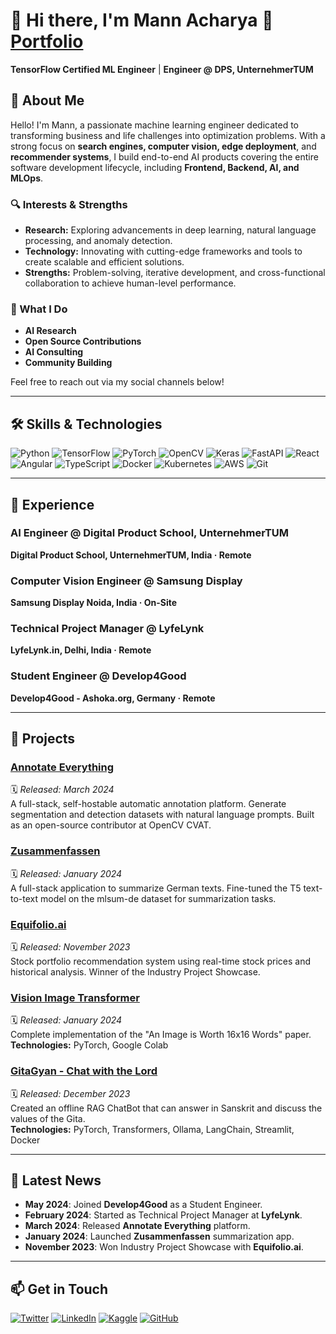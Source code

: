 # 👋 Hi there, I'm Mann Acharya 🔗 [Portfolio](https://mannacharya.com) 

**TensorFlow Certified ML Engineer** | **Engineer @ DPS, UnternehmerTUM**

## 🌟 About Me

Hello! I'm Mann, a passionate machine learning engineer dedicated to transforming business and life challenges into optimization problems. With a strong focus on **search engines, computer vision, edge deployment**, and **recommender systems**, I build end-to-end AI products covering the entire software development lifecycle, including **Frontend, Backend, AI, and MLOps**.

### 🔍 Interests & Strengths

- **Research:** Exploring advancements in deep learning, natural language processing, and anomaly detection.
- **Technology:** Innovating with cutting-edge frameworks and tools to create scalable and efficient solutions.
- **Strengths:** Problem-solving, iterative development, and cross-functional collaboration to achieve human-level performance.

### 💼 What I Do

- **AI Research**
- **Open Source Contributions**
- **AI Consulting**
- **Community Building**

Feel free to reach out via my social channels below!

---

## 🛠️ Skills & Technologies

![Python](https://img.shields.io/badge/Python-3776AB?style=flat&logo=python&logoColor=white)
![TensorFlow](https://img.shields.io/badge/TensorFlow-FF6F00?style=flat&logo=tensorflow&logoColor=white)
![PyTorch](https://img.shields.io/badge/PyTorch-EE4C2C?style=flat&logo=PyTorch&logoColor=white)
![OpenCV](https://img.shields.io/badge/OpenCV-5C3EE8?style=flat&logo=opencv&logoColor=white)
![Keras](https://img.shields.io/badge/Keras-D00000?style=flat&logo=keras&logoColor=white)
![FastAPI](https://img.shields.io/badge/FastAPI-009688?style=flat&logo=fastapi&logoColor=white)
![React](https://img.shields.io/badge/React-61DAFB?style=flat&logo=react&logoColor=black)
![Angular](https://img.shields.io/badge/Angular-DD0031?style=flat&logo=angular&logoColor=white)
![TypeScript](https://img.shields.io/badge/TypeScript-3178C6?style=flat&logo=typescript&logoColor=white)
![Docker](https://img.shields.io/badge/Docker-2496ED?style=flat&logo=docker&logoColor=white)
![Kubernetes](https://img.shields.io/badge/Kubernetes-326CE5?style=flat&logo=kubernetes&logoColor=white)
![AWS](https://img.shields.io/badge/AWS-232F3E?style=flat&logo=amazon-aws&logoColor=white)
![Git](https://img.shields.io/badge/Git-F05032?style=flat&logo=git&logoColor=white)

---

## 💼 Experience

### **AI Engineer @ Digital Product School, UnternehmerTUM**
**Digital Product School, UnternehmerTUM, India · Remote**  

### **Computer Vision Engineer @ Samsung Display**
**Samsung Display Noida, India · On-Site**  

### **Technical Project Manager @ LyfeLynk**
**LyfeLynk.in, Delhi, India · Remote**  

### **Student Engineer @ Develop4Good**
**Develop4Good - Ashoka.org, Germany · Remote**  

---

## 🚀 Projects

### [Annotate Everything](https://github.com/mach-12/annotate-everything)
🗓️ *Released: March 2024*  
A full-stack, self-hostable automatic annotation platform. Generate segmentation and detection datasets with natural language prompts. Built as an open-source contributor at OpenCV CVAT.

### [Zusammenfassen](https://zusammenfassen.vercel.app/)
🗓️ *Released: January 2024*  
A full-stack application to summarize German texts. Fine-tuned the T5 text-to-text model on the mlsum-de dataset for summarization tasks.

### [Equifolio.ai](https://github.com/mach-12/equifolio.ai-)
🗓️ *Released: November 2023*  
Stock portfolio recommendation system using real-time stock prices and historical analysis. Winner of the Industry Project Showcase.

### [Vision Image Transformer](https://github.com/mach-12/vit)
🗓️ *Released: January 2024*  
Complete implementation of the "An Image is Worth 16x16 Words" paper.  
**Technologies:** PyTorch, Google Colab

### [GitaGyan - Chat with the Lord](https://github.com/mach-12/GitaGyan)
🗓️ *Released: December 2023*  
Created an offline RAG ChatBot that can answer in Sanskrit and discuss the values of the Gita.  
**Technologies:** PyTorch, Transformers, Ollama, LangChain, Streamlit, Docker

---

## 📰 Latest News

- **May 2024**: Joined **Develop4Good** as a Student Engineer.
- **February 2024**: Started as Technical Project Manager at **LyfeLynk**.
- **March 2024**: Released **Annotate Everything** platform.
- **January 2024**: Launched **Zusammenfassen** summarization app.
- **November 2023**: Won Industry Project Showcase with **Equifolio.ai**.

---

## 📫 Get in Touch

[![Twitter](https://img.shields.io/badge/Twitter-1DA1F2?style=flat&logo=twitter&logoColor=white)](https://twitter.com/yourusername) 
[![LinkedIn](https://img.shields.io/badge/LinkedIn-0077B5?style=flat&logo=linkedin&logoColor=white)](https://www.linkedin.com/in/mann-acharya/)
[![Kaggle](https://img.shields.io/badge/Kaggle-20BEFF?style=flat&logo=kaggle&logoColor=white)](https://www.kaggle.com/mannacharya)
[![GitHub](https://img.shields.io/badge/GitHub-100000?style=flat&logo=github&logoColor=white)](https://github.com/mach-12)

